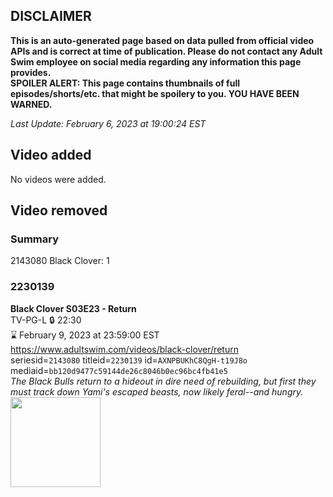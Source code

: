 ## DISCLAIMER
**This is an auto-generated page based on data pulled from official video APIs and is correct at time of publication. Please do not contact any Adult Swim employee on social media regarding any information this page provides.**  
**SPOILER ALERT: This page contains thumbnails of full episodes/shorts/etc. that might be spoilery to you. YOU HAVE BEEN WARNED.**  

_Last Update: February 6, 2023 at 19:00:24 EST_
## Video added
No videos were added.  
## Video removed
### Summary
2143080 Black Clover: 1  
### 2230139
**Black Clover S03E23 - Return**  
TV-PG-L 🔒 22:30  
⌛ February 9, 2023 at 23:59:00 EST  
https://www.adultswim.com/videos/black-clover/return  
seriesid=`2143080` titleid=`2230139` id=`AXNPBUKhC8QgH-t19J8o` mediaid=`bb120d9477c59144de26c8046b0ec96bc4fb41e5`  
_The Black Bulls return to a hideout in dire need of rebuilding, but first they must track down Yami's escaped beasts, now likely feral--and hungry._  
<a href="https://media.cdn.adultswim.com/uploads/20200717/thumbnails/2_20717138423-BlackClover_125.jpg"><img src="https://media.cdn.adultswim.com/uploads/20200717/thumbnails/2_20717138423-BlackClover_125.jpg" height="144px" /></a>
